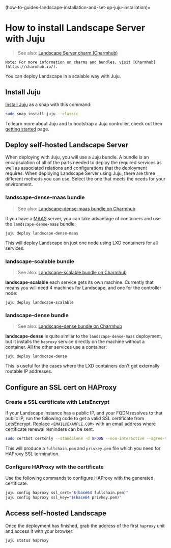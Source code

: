 (how-to-guides-landscape-installation-and-set-up-juju-installation)=
# How to install Landscape Server with Juju

> See also: [Landscape Server charm (Charmhub)](https://charmhub.io/landscape-server)

```{note}
Note: For more information on charms and bundles, visit [Charmhub](https://charmhub.io/).
```

You can deploy Landscape in a scalable way with Juju.

## Install Juju

[Install Juju](https://canonical-juju.readthedocs-hosted.com/en/latest/user/howto/manage-juju/) as a snap with this command:

```bash
sudo snap install juju --classic
```

To learn more about Juju and to bootstrap a Juju controller, check out their [getting started](https://canonical-juju.readthedocs-hosted.com/en/latest/user/tutorial/) page.

## Deploy self-hosted Landscape Server

When deploying with Juju, you will use a Juju bundle. A bundle is an encapsulation of all of the parts needed to deploy the required services as well as associated relations and configurations that the deployment requires. When deploying Landscape Server using Juju, there are three different methods you can use. Select the one that meets the needs for your environment.

### landscape-dense-maas bundle

> See also: [Landscape-dense-maas bundle on Charmhub](https://charmhub.io/landscape-dense-maas)

If you have a [MAAS](https://maas.io) server, you can take advantage of containers and use the `landscape-dense-maas` bundle:

```console
juju deploy landscape-dense-maas
```

This will deploy Landscape on just one node using LXD containers for all services.

### landscape-scalable bundle

> See also: [Landscape-scalable bundle on Charmhub](https://charmhub.io/landscape-scalable)

**landscape-scalable** each service gets its own machine. Currently that means you will need 4 machines for Landscape, and one for the controller node:

```console
juju deploy landscape-scalable
```

### landscape-dense bundle

> See also: [Landscape-dense bundle on Charmhub](https://charmhub.io/landscape-dense)

**landscape-dense** is quite similar to the `landscape-dense-maas` deployment, but it installs the `haproxy` service directly on the machine without a container. All the other services use a container:

```console
juju deploy landscape-dense
```

This is useful for the cases where the LXD containers don't get externally routable IP addresses.

## Configure an SSL cert on HAProxy

### Create a SSL certificate with LetsEncrypt

If your Landscape instance has a public IP, and your FQDN resolves to that public IP, run the following code to get a valid SSL certificate from LetsEncrypt. Replace `<EMAIL@EXAMPLE.COM>` with an email address where certificate renewal reminders can be sent.

```bash
sudo certbot certonly --standalone -d $FQDN --non-interactive --agree-tos --email <EMAIL@EXAMPLE.COM>
```

This will produce a `fullchain.pem` and `privkey.pem` file which you need for HAProxy SSL termination.

### Configure HAProxy with the certificate

Use the following commands to configure HAProxy with the generated certificate.

```bash
juju config haproxy ssl_cert="$(base64 fullchain.pem)"
juju config haproxy ssl_key="$(base64 privkey.pem)"
```

## Access self-hosted Landscape

Once the deployment has finished, grab the address of the first `haproxy` unit and access it with your browser:

```bash
juju status haproxy
```

